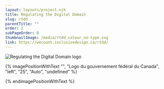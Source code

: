 ```yaml
---
layout: layouts/project.njk
title: Regulating the Digital Domain
slug: rtdd
parentTitle: ""
order: 2
subPageOrder: 0
thumbnailImage: /media/rtdd_colour_no-type.svg
link: https://wecount.inclusivedesign.ca/rtdd/
---
```

![Regulating the Digital Domain logo]()



{% imagePositionWithText "", "Logo du gouvernement fédéral du Canada", "left", "25", "Auto", "undefined" %}



{% endimagePositionWithText %}
